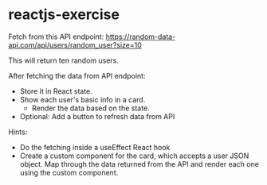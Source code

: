 # reactjs-exercise

Fetch from this API endpoint: https://random-data-api.com/api/users/random_user?size=10

This will return ten random users.

After fetching the data from API endpoint:
- Store it in React state.
- Show each user's basic info in a card.
  - Render the data based on the state.
- Optional: Add a button to refresh data from API

Hints:
- Do the fetching inside a useEffect React hook
- Create a custom component for the card, which accepts a user JSON object. Map through the data returned from the API and render each one using the custom component.

